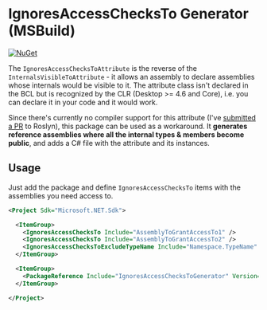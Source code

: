# IgnoresAccessChecksTo Generator (MSBuild)

[![NuGet](https://img.shields.io/nuget/v/IgnoresAccessChecksToGenerator.svg?style=flat-square)](https://www.nuget.org/packages/IgnoresAccessChecksToGenerator)

The `IgnoresAccessChecksToAttribute` is the reverse of the `InternalsVisibleToAttribute` - it allows an assembly to declare assemblies whose internals would be visible to it. The attribute class isn't declared in the BCL but is recognized by the CLR (Desktop >= 4.6 and Core), i.e. you can declare it in your code and it would work.

Since there's currently no compiler support for this attribute (I've [submitted a PR](https://github.com/dotnet/roslyn/pull/20870) to Roslyn), this package can be used as a workaround. It **generates reference assemblies where all the internal types & members become public**, and adds a C# file with the attribute and its instances.

## Usage

Just add the package and define `IgnoresAccessChecksTo` items with the assemblies you need access to.

```xml
<Project Sdk="Microsoft.NET.Sdk">

  <ItemGroup>
    <IgnoresAccessChecksTo Include="AssemblyToGrantAccessTo1" />
    <IgnoresAccessChecksTo Include="AssemblyToGrantAccessTo2" />
    <IgnoresAccessChecksToExcludeTypeName Include="Namespace.TypeName" />
  </ItemGroup>

  <ItemGroup>
    <PackageReference Include="IgnoresAccessChecksToGenerator" Version="0.8.0" PrivateAssets="All" />
  </ItemGroup>

</Project>
```
